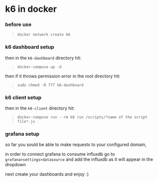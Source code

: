 # k6 in docker

### before use

> `docker network create k6`

### k6 dashboard setup

then in the `k6-dashboard` directory hit:

> `docker-compose up -d`

then if it throws permission error in the root directory hit:

> `sudo chmod -R 777 k6-dashboard`

### k6 client setup

then in the `k6-client` directory hit:

> `docker-compose run --rm k6 run /scripts/*name of the script file*.js`

### grafana setup

so far you sould be able to make requests to your configured domain,

in order to connect grafana to consume influxdb go to `grafana>settings>datasource` and add the influxdb as it will appear in the dropdown

next create your dashboards and enjoy :)